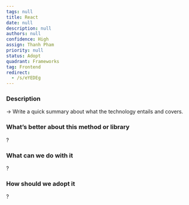 ```yaml
---
tags: null
title: React
date: null
description: null
authors: null
confidence: High
assign: Thanh Pham
priority: null
status: Adopt
quadrant: Frameworks
tag: Frontend
redirect:
  - /s/eYEDEg
---
```


<!-- table_of_contents 6a2b54bd-b5ac-481e-a530-4cfb1f9a4cfc -->

### Description

→ Write a quick summary about what the technology entails and covers.

### What’s better about this method or library

?

### What can we do with it

?

### How should we adopt it

?

<!-- child_database c827d6d7-6748-4eaa-abae-336c1624fd2a -->
